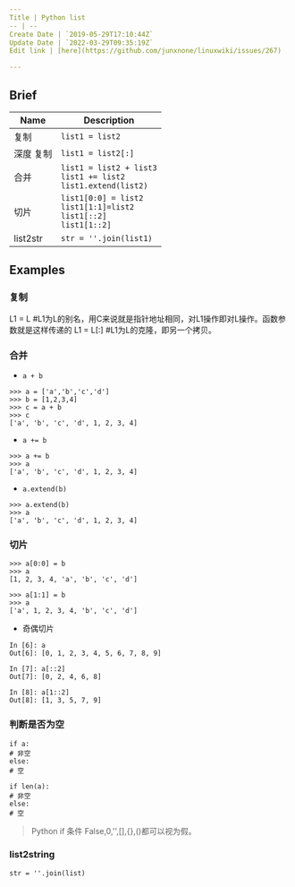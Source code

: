 ```yaml
---
Title | Python list
-- | --
Create Date | `2019-05-29T17:10:44Z`
Update Date | `2022-03-29T09:35:19Z`
Edit link | [here](https://github.com/junxnone/linuxwiki/issues/267)

---
```

## Brief

Name | Description
-- | --
复制 | `list1 = list2`
深度 复制 | `list1 = list2[:]`
合并 | `list1 = list2 + list3`<br> `list1 += list2` <br> `list1.extend(list2)`
切片 | `list1[0:0] = list2`<br>`list1[1:1]=list2`<br>`list1[::2]`<br>`list1[1::2]`
list2str | `str = ''.join(list1)`

## Examples
### 复制
L1 = L      #L1为L的别名，用C来说就是指针地址相同，对L1操作即对L操作。函数参数就是这样传递的
L1 = L[:]   #L1为L的克隆，即另一个拷贝。

### 合并

- `a + b`

```
>>> a = ['a','b','c','d']
>>> b = [1,2,3,4]
>>> c = a + b
>>> c
['a', 'b', 'c', 'd', 1, 2, 3, 4]
```

- `a += b`

```
>>> a += b
>>> a
['a', 'b', 'c', 'd', 1, 2, 3, 4]
```

- `a.extend(b)`

```
>>> a.extend(b)
>>> a
['a', 'b', 'c', 'd', 1, 2, 3, 4]
```

### 切片

```
>>> a[0:0] = b
>>> a
[1, 2, 3, 4, 'a', 'b', 'c', 'd']
```

```
>>> a[1:1] = b
>>> a
['a', 1, 2, 3, 4, 'b', 'c', 'd']
```

- 奇偶切片

```
In [6]: a
Out[6]: [0, 1, 2, 3, 4, 5, 6, 7, 8, 9]

In [7]: a[::2]
Out[7]: [0, 2, 4, 6, 8]

In [8]: a[1::2]
Out[8]: [1, 3, 5, 7, 9]
```


### 判断是否为空

```
if a:
# 非空
else:
# 空
```
```
if len(a):
# 非空
else:
# 空
```

>Python if 条件 False,0,'',[],{},()都可以视为假。

### list2string

```
str = ''.join(list)
```

